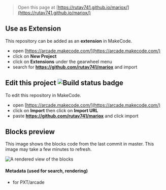  


> Open this page at [https://rutav741.github.io/mariox/](https://rutav741.github.io/mariox/)

## Use as Extension

This repository can be added as an **extension** in MakeCode.

* open [https://arcade.makecode.com/](https://arcade.makecode.com/)
* click on **New Project**
* click on **Extensions** under the gearwheel menu
* search for **https://github.com/rutav741/mariox** and import

## Edit this project ![Build status badge](https://github.com/rutav741/mariox/workflows/MakeCode/badge.svg)

To edit this repository in MakeCode.

* open [https://arcade.makecode.com/](https://arcade.makecode.com/)
* click on **Import** then click on **Import URL**
* paste **https://github.com/rutav741/mariox** and click import

## Blocks preview

This image shows the blocks code from the last commit in master.
This image may take a few minutes to refresh.

![A rendered view of the blocks](https://github.com/rutav741/mariox/raw/master/.github/makecode/blocks.png)

#### Metadata (used for search, rendering)

* for PXT/arcade
<script src="https://makecode.com/gh-pages-embed.js"></script><script>makeCodeRender("{{ site.makecode.home_url }}", "{{ site.github.owner_name }}/{{ site.github.repository_name }}");</script>
